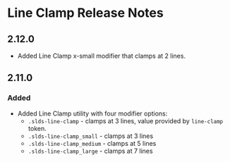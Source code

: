 <!-- Release notes authoring guidelines: http://keepachangelog.com/ -->

# Line Clamp Release Notes

## 2.12.0

- Added Line Clamp x-small modifier that clamps at 2 lines.

## 2.11.0

### Added

- Added Line Clamp utility with four modifier options:
  - `.slds-line-clamp` - clamps at 3 lines, value provided by `line-clamp` token.
  - `.slds-line-clamp_small` - clamps at 3 lines
  - `.slds-line-clamp_medium` - clamps at 5 lines
  - `.slds-line-clamp_large` - clamps at 7 lines
